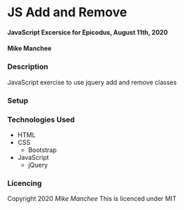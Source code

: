 # JS Add and Remove

#### JavaScript Excersice for Epicodus, August 11th, 2020

#### Mike Manchee

### Description
JavaScript exercise to use jquery add and remove classes

### Setup

### Technologies Used
* HTML
* CSS
  * Bootstrap
* JavaScript
  * jQuery

### Licencing
Copyright 2020 _Mike Manchee_
This is licenced under MIT